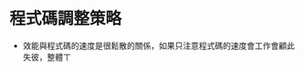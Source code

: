 # 程式碼調整策略
* 效能與程式碼的速度是很鬆散的關係，如果只注意程式碼的速度會工作會顧此失彼，整體ㄒ
<!--stackedit_data:
eyJoaXN0b3J5IjpbMjUzNzc0NDkzLC0xOTg2MzEzMzIxXX0=
-->